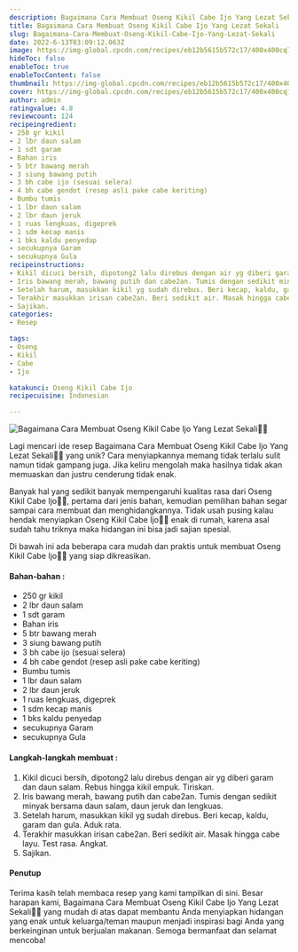 ```yaml
---
description: Bagaimana Cara Membuat Oseng Kikil Cabe Ijo Yang Lezat Sekali"
title: Bagaimana Cara Membuat Oseng Kikil Cabe Ijo Yang Lezat Sekali
slug: Bagaimana-Cara-Membuat-Oseng-Kikil-Cabe-Ijo-Yang-Lezat-Sekali
date: 2022-6-13T03:09:12.063Z
image: https://img-global.cpcdn.com/recipes/eb12b5615b572c17/400x400cq70/photo.jpg
hideToc: false
enableToc: true
enableTocContent: false
thumbnail: https://img-global.cpcdn.com/recipes/eb12b5615b572c17/400x400cq70/photo.jpg
cover: https://img-global.cpcdn.com/recipes/eb12b5615b572c17/400x400cq70/photo.jpg
author: admin
ratingvalue: 4.8
reviewcount: 124
recipeingredient:
- 250 gr kikil
- 2 lbr daun salam
- 1 sdt garam
- Bahan iris
- 5 btr bawang merah
- 3 siung bawang putih
- 3 bh cabe ijo (sesuai selera)
- 4 bh cabe gendot (resep asli pake cabe keriting)
- Bumbu tumis
- 1 lbr daun salam
- 2 lbr daun jeruk
- 1 ruas lengkuas, digeprek
- 1 sdm kecap manis
- 1 bks kaldu penyedap
- secukupnya Garam
- secukupnya Gula
recipeinstructions:
- Kikil dicuci bersih, dipotong2 lalu direbus dengan air yg diberi garam dan daun salam. Rebus hingga kikil empuk. Tiriskan.
- Iris bawang merah, bawang putih dan cabe2an. Tumis dengan sedikit minyak bersama daun salam, daun jeruk dan lengkuas.
- Setelah harum, masukkan kikil yg sudah direbus. Beri kecap, kaldu, garam dan gula. Aduk rata.
- Terakhir masukkan irisan cabe2an. Beri sedikit air. Masak hingga cabe layu. Test rasa. Angkat.
- Sajikan.
categories:
- Resep

tags:
- Oseng
- Kikil
- Cabe
- Ijo

katakunci: Oseng Kikil Cabe Ijo
recipecuisine: Indonesian

---
```


![Bagaimana Cara Membuat Oseng Kikil Cabe Ijo Yang Lezat Sekali👩‍🍳](https://img-global.cpcdn.com/recipes/eb12b5615b572c17/400x400cq70/photo.jpg)

Lagi mencari ide resep Bagaimana Cara Membuat Oseng Kikil Cabe Ijo Yang Lezat Sekali👩‍🍳 yang unik? Cara menyiapkannya memang tidak terlalu sulit namun tidak gampang juga. Jika keliru mengolah maka hasilnya tidak akan memuaskan dan justru cenderung tidak enak.

Banyak hal yang sedikit banyak mempengaruhi kualitas rasa dari Oseng Kikil Cabe Ijo👩‍🍳, pertama dari jenis bahan, kemudian pemilihan bahan segar sampai cara membuat dan menghidangkannya. Tidak usah pusing kalau hendak menyiapkan Oseng Kikil Cabe Ijo👩‍🍳 enak di rumah, karena asal sudah tahu triknya maka hidangan ini bisa jadi sajian spesial.

Di bawah ini ada beberapa cara mudah dan praktis untuk membuat Oseng Kikil Cabe Ijo👩‍🍳 yang siap dikreasikan.

<!--inarticleads1-->

#### Bahan-bahan :

- 250 gr kikil
- 2 lbr daun salam
- 1 sdt garam
- Bahan iris
- 5 btr bawang merah
- 3 siung bawang putih
- 3 bh cabe ijo (sesuai selera)
- 4 bh cabe gendot (resep asli pake cabe keriting)
- Bumbu tumis
- 1 lbr daun salam
- 2 lbr daun jeruk
- 1 ruas lengkuas, digeprek
- 1 sdm kecap manis
- 1 bks kaldu penyedap
- secukupnya Garam
- secukupnya Gula

<!--inarticleads2-->

#### Langkah-langkah membuat :

1. Kikil dicuci bersih, dipotong2 lalu direbus dengan air yg diberi garam dan daun salam. Rebus hingga kikil empuk. Tiriskan.
1. Iris bawang merah, bawang putih dan cabe2an. Tumis dengan sedikit minyak bersama daun salam, daun jeruk dan lengkuas.
1. Setelah harum, masukkan kikil yg sudah direbus. Beri kecap, kaldu, garam dan gula. Aduk rata.
1. Terakhir masukkan irisan cabe2an. Beri sedikit air. Masak hingga cabe layu. Test rasa. Angkat.
1. Sajikan.

#### Penutup

Terima kasih telah membaca resep yang kami tampilkan di sini. Besar harapan kami, Bagaimana Cara Membuat Oseng Kikil Cabe Ijo Yang Lezat Sekali👩‍🍳 yang mudah di atas dapat membantu Anda menyiapkan hidangan yang enak untuk keluarga/teman maupun menjadi inspirasi bagi Anda yang berkeinginan untuk berjualan makanan. Semoga bermanfaat dan selamat mencoba!